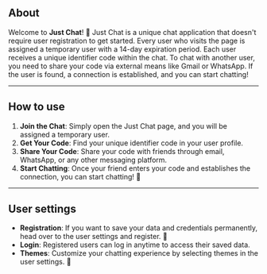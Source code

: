 ## About

Welcome to **Just Chat**! 🚀 Just Chat is a unique chat application that doesn't require user registration to get started. Every user who visits the page is assigned a temporary user with a 14-day expiration period. Each user receives a unique identifier code within the chat. To chat with another user, you need to share your code via external means like Gmail or WhatsApp. If the user is found, a connection is established, and you can start chatting!

---

## How to use

1. **Join the Chat**: Simply open the Just Chat page, and you will be assigned a temporary user.
2. **Get Your Code**: Find your unique identifier code in your user profile.
3. **Share Your Code**: Share your code with friends through email, WhatsApp, or any other messaging platform.
4. **Start Chatting**: Once your friend enters your code and establishes the connection, you can start chatting! 💬

---

## User settings

- **Registration**: If you want to save your data and credentials permanently, head over to the user settings and register. 📝
- **Login**: Registered users can log in anytime to access their saved data.
- **Themes**: Customize your chatting experience by selecting themes in the user settings. 🎨